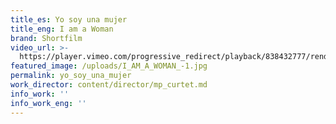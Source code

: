 ```yaml
---
title_es: Yo soy una mujer
title_eng: I am a Woman
brand: Shortfilm
video_url: >-
  https://player.vimeo.com/progressive_redirect/playback/838432777/rendition/1080p/file.mp4?loc=external&log_user=0&signature=c0b1a7110341ac5a03bca983998647823720daabb6c22a755a8eec72f208bf2a
featured_image: /uploads/I_AM_A_WOMAN_-1.jpg
permalink: yo_soy_una_mujer
work_director: content/director/mp_curtet.md
info_work: ''
info_work_eng: ''
---
```


